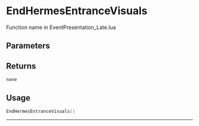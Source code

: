 # EndHermesEntranceVisuals

Function name in EventPresentation_Late.lua

## Parameters

## Returns

`none`

## Usage

```lua
EndHermesEntranceVisuals()
```

---
